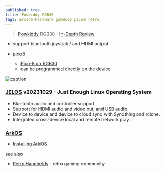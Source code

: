 ```yaml
---
published: true
title: Powkiddy RGB30
tags: arcade-hardware gameboy pico8 retro
---
```

> [Powkiddy](https://powkiddy.com/en-fr/products/pre-sale-powkiddy-rgb30-rk3566-handheld-game-console-built-in-wifi) RGB30 - [In-Depth Review](https://www.youtube.com/watch?v=XgIlD4rNe8k)

- support bluetooth joystick / and HDMI output

- [pico8](https://www.youtube.com/watch?v=KTb6ik1Eb40&t=2012s)
	- [Pico-8 on RGB30](https://www.reddit.com/r/pico8/comments/17ebtq0/pico8_on_rgb30_help_needed/)
	- can be programmed directly on the device

![caption](https://external-content.duckduckgo.com/iu/?u=https%3A%2F%2Ftse3.mm.bing.net%2Fth%3Fid%3DOIP.n1ZfSor20nrbr8o_S4CbiAHaEK%26pid%3DApi&f=1&ipt=0c888f97e66313041f302f62badb6b3275070124924c51e9d8b45643321d5fd5&ipo=images)

### [JELOS](https://jelos.org/devices/powkiddy/rgb30/) v20231029 - Just Enough Linux Operating System
- Bluetooth audio and controller support.
- Support for HDMI audio and video out, and USB audio.
- Device to device and device to cloud sync with Syncthing and rclone.
- Integrated cross-device local and remote network play.

### [ArkOS](https://github.com/christianhaitian/arkos/wiki#welcome-to-the-arkos-wiki-)
- [Installing ArkOS](https://www.youtube.com/watch?v=XgIlD4rNe8k&t=508s)

see also
- [Retro
Handhelds](https://retrohandhelds.gg/) - retro gaming community

